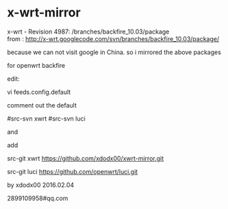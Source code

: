 # x-wrt-mirror
x-wrt - Revision 4987: /branches/backfire_10.03/package    
from : http://x-wrt.googlecode.com/svn/branches/backfire_10.03/package/

because we can not visit google in China.   so i mirrored the above packages


for openwrt backfire  

edit:

vi   feeds.config.default


comment out the default

#src-svn xwrt
#src-svn luci


and

add 

src-git xwrt https://github.com/xdodx00/xwrt-mirror.git 


src-git luci https://github.com/openwrt/luci.git







by  xdodx00  2016.02.04

2899109958#qq.com
